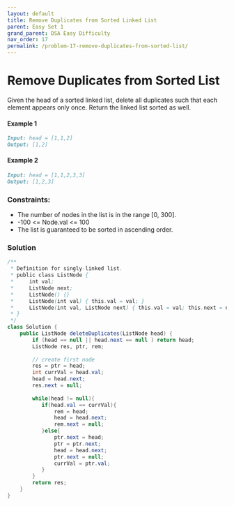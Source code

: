 ```yaml
---
layout: default
title: Remove Duplicates from Sorted Linked List
parent: Easy Set 1
grand_parent: DSA Easy Difficulty
nav_order: 17
permalink: /problem-17-remove-duplicates-from-sorted-list/
---
```

# Remove Duplicates from Sorted List
Given the head of a sorted linked list, delete all duplicates such that each element appears only once. Return the linked list sorted as well.
#### Example 1
```markdown
Input: head = [1,1,2]
Output: [1,2]
```
#### Example 2
```markdown
Input: head = [1,1,2,3,3]
Output: [1,2,3]
```

### Constraints:

* The number of nodes in the list is in the range [0, 300].
* -100 <= Node.val <= 100
* The list is guaranteed to be sorted in ascending order.

### Solution
```java
/**
 * Definition for singly-linked list.
 * public class ListNode {
 *     int val;
 *     ListNode next;
 *     ListNode() {}
 *     ListNode(int val) { this.val = val; }
 *     ListNode(int val, ListNode next) { this.val = val; this.next = next; }
 * }
 */
class Solution {
    public ListNode deleteDuplicates(ListNode head) {
        if (head == null || head.next == null ) return head;
        ListNode res, ptr, rem;
        
        // create first node
        res = ptr = head;
        int currVal = head.val;
        head = head.next;
        res.next = null;
        
        while(head != null){
           if(head.val == currVal){
               rem = head;
               head = head.next;
               rem.next = null;
           }else{
               ptr.next = head;
               ptr = ptr.next;
               head = head.next;
               ptr.next = null;
               currVal = ptr.val;
           } 
        }
        return res;
    }
}
```